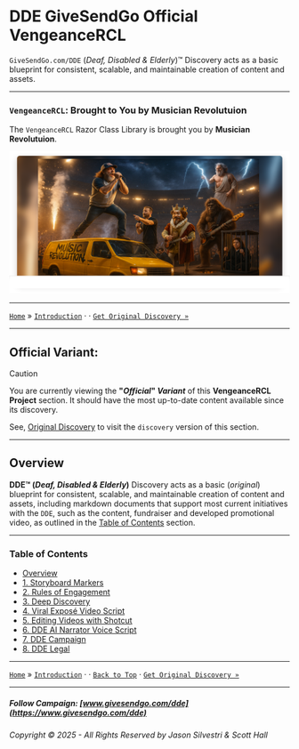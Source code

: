 ﻿# DDE GiveSendGo Official VengeanceRCL

`GiveSendGo.com/DDE` (_Deaf, Disabled & Elderly_)™ Discovery acts as a basic blueprint for consistent, scalable, and maintainable creation of content and assets.

---

### `VengeanceRCL`: Brought to You by Musician Revolutuion

The `VengeanceRCL` Razor Class Library is brought you by **Musician Revolutuion**.

![Musician Revolutuion](https://github.com/JasonSilvestri/VengeanceRCL/blob/master/VengeanceRCL/wwwroot/images/musician-revolution-splash.png)

---

[`Home`](../../README.md) » [`Introduction`](./ReadMe.md) · · [`Get Original Discovery »`](../../Discovery/README.md) 

---

## **Official Variant:**

> [!CAUTION]
> You are currently viewing the **"_Official_" _Variant_** of this **VengeanceRCL Project** section.  It should have the most up-to-date content available since its discovery.
>
> See, [Original Discovery](../../Discovery/README.md) to visit the `discovery` version of this section.

---

## **Overview**


**DDE™ (_Deaf, Disabled & Elderly_)** Discovery acts as a basic (_original_) blueprint for consistent, scalable, and maintainable creation of content and assets, including markdown documents that support most current initiatives with the `DDE`, such as the content, fundraiser and developed promotional video, as outlined in the [Table of Contents](#table-of-contents) section.

---

### Table of Contents

- [Overview](#overview)
- [1. Storyboard Markers](../../Official/StoryboardMarkers.md)
- [2. Rules of Engagement](../../Official/RulesofEngagement.md)
- [3. Deep Discovery](../../Official/DeepDiscovery.md)
- [4. Viral Exposé Video Script](../../Official/ViralExposeVideoScript.md)
- [5. Editing Videos with Shotcut](../../Official/EditingVideoswithShotcut.md)
- [6. DDE AI Narrator Voice Script](../../Official/DdeGiveSendGoAiVoices.md)
- [7. DDE Campaign](../../Official/DdeGiveSendGoCampaignSync.md)
- [8. DDE Legal](../../Official/DdeGiveSendGoLegal.md)

---

[`Home`](../../README.md) » [`Introduction`](./ReadMe.md) · · [`Back to Top`](#table-of-contents) · [`Get Original Discovery »`](../../Discovery/README.md) 

---

##### Follow Campaign: [www.givesendgo.com/dde](https://www.givesendgo.com/dde)

###### Copyright © 2025 - All Rights Reserved by Jason Silvestri & Scott Hall